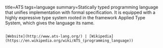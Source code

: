 title=ATS
tags=language
summary=Statically typed programming language that unifies implementation with formal specification. It is equipped with a highly expressive type system rooted in the framework Applied Type System, which gives the language its name.
~~~~~~

[Website](http://www.ats-lang.org/) | [Wikipedia](https://en.wikipedia.org/wiki/ATS_(programming_language))
